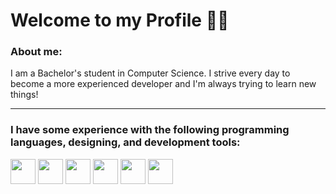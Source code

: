 # **Welcome to my Profile 👋🏼**

### About me:
I am a Bachelor's student in Computer Science. I strive every day to become a more experienced developer and I'm always trying to learn new things!

---------------------------------------------------------------

### I have some experience with the following programming languages, designing, and development tools:
<div>
  <img width='40px' src="https://cdn.jsdelivr.net/gh/devicons/devicon/icons/c/c-plain.svg" />
  <img width='40px' src="https://cdn.jsdelivr.net/gh/devicons/devicon/icons/html5/html5-plain.svg" />
  <img width='40px' src="https://cdn.jsdelivr.net/gh/devicons/devicon/icons/css3/css3-plain.svg" />
  <img width='40px' src="https://cdn.jsdelivr.net/gh/devicons/devicon/icons/bootstrap/bootstrap-plain.svg" />
  <img width='40px' src="https://cdn.jsdelivr.net/gh/devicons/devicon/icons/javascript/javascript-plain.svg" />
  <img width='40px' src="https://cdn.jsdelivr.net/gh/devicons/devicon/icons/swift/swift-original.svg" /> 
</div>
